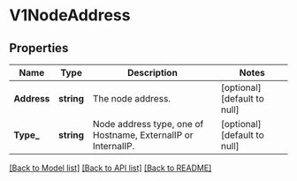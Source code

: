 # V1NodeAddress

## Properties
Name | Type | Description | Notes
------------ | ------------- | ------------- | -------------
**Address** | **string** | The node address. | [optional] [default to null]
**Type_** | **string** | Node address type, one of Hostname, ExternalIP or InternalIP. | [optional] [default to null]

[[Back to Model list]](../README.md#documentation-for-models) [[Back to API list]](../README.md#documentation-for-api-endpoints) [[Back to README]](../README.md)

